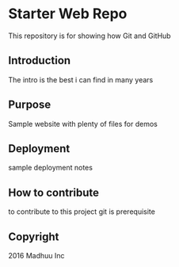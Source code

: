 # Starter Web Repo

This repository is for showing how Git and GitHub 

## Introduction

The intro is the best i can find in many years

## Purpose

Sample website with plenty of files for demos
## Deployment
sample deployment notes
## How to contribute

to contribute to this project git is prerequisite

## Copyright

2016 Madhuu Inc

